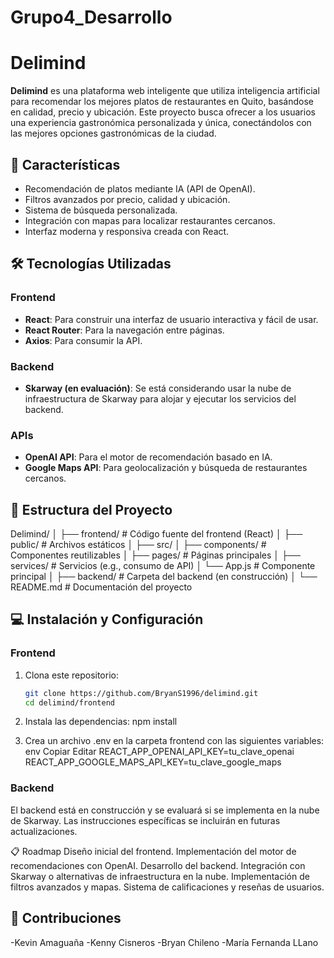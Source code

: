# Grupo4_Desarrollo

# Delimind

**Delimind** es una plataforma web inteligente que utiliza inteligencia artificial para recomendar los mejores platos de restaurantes en Quito, basándose en calidad, precio y ubicación. Este proyecto busca ofrecer a los usuarios una experiencia gastronómica personalizada y única, conectándolos con las mejores opciones gastronómicas de la ciudad.

## 🚀 Características

- Recomendación de platos mediante IA (API de OpenAI).
- Filtros avanzados por precio, calidad y ubicación.
- Sistema de búsqueda personalizada.
- Integración con mapas para localizar restaurantes cercanos.
- Interfaz moderna y responsiva creada con React.

## 🛠️ Tecnologías Utilizadas

### Frontend
- **React**: Para construir una interfaz de usuario interactiva y fácil de usar.
- **React Router**: Para la navegación entre páginas.
- **Axios**: Para consumir la API.

### Backend
- **Skarway (en evaluación)**: Se está considerando usar la nube de infraestructura de Skarway para alojar y ejecutar los servicios del backend.

### APIs
- **OpenAI API**: Para el motor de recomendación basado en IA.
- **Google Maps API**: Para geolocalización y búsqueda de restaurantes cercanos.

## 📂 Estructura del Proyecto

Delimind/
│
├── frontend/            # Código fuente del frontend (React)
│   ├── public/          # Archivos estáticos
│   ├── src/
│       ├── components/  # Componentes reutilizables
│       ├── pages/       # Páginas principales
│       ├── services/    # Servicios (e.g., consumo de API)
│       └── App.js       # Componente principal
│
├── backend/             # Carpeta del backend (en construcción)
│
└── README.md            # Documentación del proyecto



## 💻 Instalación y Configuración

### Frontend
1. Clona este repositorio:
   ```bash
   git clone https://github.com/BryanS1996/delimind.git
   cd delimind/frontend
2. Instala las dependencias:
   npm install

3. Crea un archivo .env en la carpeta frontend con las siguientes variables:
   env
   Copiar
   Editar
   REACT_APP_OPENAI_API_KEY=tu_clave_openai
   REACT_APP_GOOGLE_MAPS_API_KEY=tu_clave_google_maps

### Backend
El backend está en construcción y se evaluará si se implementa en la nube de Skarway. Las instrucciones específicas se incluirán en futuras actualizaciones.

📋 Roadmap
    Diseño inicial del frontend.
    Implementación del motor de recomendaciones con OpenAI.
    Desarrollo del backend.
    Integración con Skarway o alternativas de infraestructura en la nube.
    Implementación de filtros avanzados y mapas.
    Sistema de calificaciones y reseñas de usuarios.
 
## 🤝 Contribuciones
-Kevin Amaguaña
-Kenny Cisneros
-Bryan Chileno
-María Fernanda LLano
